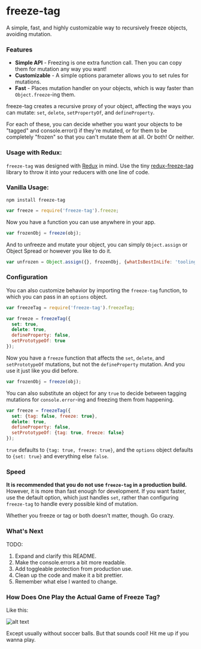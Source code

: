 # freeze-tag

A simple, fast, and highly customizable way to recursively freeze objects, avoiding mutation.

### Features

* **Simple API** - Freezing is one extra function call. Then you can copy them for mutation any way you want!
* **Customizable** - A simple options parameter allows you to set rules for mutations.
* **Fast** - Places mutation handler on your objects, which is way faster than `Object.freeze`-ing them.

freeze-tag creates a recursive proxy of your object, affecting the ways you can mutate: `set`, `delete`, `setPropertyOf`, and `defineProperty`.

For each of these, you can decide whether you want your objects to be "tagged" and console.error() if they're mutated, or for them to be completely "frozen" so that you can't mutate them at all. Or both! Or neither.

### Usage with Redux:

`freeze-tag` was designed with [Redux][Redux] in mind. Use the tiny [redux-freeze-tag][redux-freeze-tag] library to throw it into your reducers with one line of code.

### Vanilla Usage:

```shell
npm install freeze-tag
```

```javascript
var freeze = require('freeze-tag').freeze;
```

Now you have a function you can use anywhere in your app.

```javascript
var frozenObj = freeze(obj);
```

And to unfreeze and mutate your object, you can simply `Object.assign` or Object Spread or however you like to do it.

```javascript
var unfrozen = Object.assign({}, frozenObj, {whatIsBestInLife: 'tooling'});
```

### Configuration

You can also customize behavior by importing the `freeze-tag` function, to which you can pass in an `options` object.

```javascript
var freezeTag = require('freeze-tag').freezeTag;

var freeze = freezeTag({
  set: true,
  delete: true,
  defineProperty: false,
  setPrototypeOf: true
});
```

Now you have a `freeze` function that affects the `set`, `delete`, and `setPrototypeOf` mutations, but not the `defineProperty` mutation. And you use it just like you did before.

```javascript
var frozenObj = freeze(obj);
```

You can also substitute an object for any `true` to decide between tagging mutations for `console.error`-ing and freezing them from happening.

```javascript
var freeze = freezeTag({
  set: {tag: false, freeze: true},
  delete: true,
  defineProperty: false,
  setPrototypeOf: {tag: true, freeze: false}
});
```

`true` defaults to `{tag: true, freeze: true}`, and the `options` object defaults to `{set: true}` and everything else `false`.

### Speed

**It is recommended that you do not use `freeze-tag` in a production build.** However, it is more than fast enough for development. If you want faster, use the default option, which just handles `set`, rather than  configuring `freeze-tag` to handle every possible kind of mutation.

Whether you freeze or tag or both doesn't matter, though. Go crazy.

### What's Next

TODO:
1. Expand and clarify this README.
2. Make the console.errors a bit more readable.
3. Add toggleable protection from production use.
4. Clean up the code and make it a bit prettier.
5. Remember what else I wanted to change.

### How Does One Play the Actual Game of Freeze Tag?

Like this:

![alt text][freeze tag gif]

Except usually without soccer balls. But that sounds cool! Hit me up if you wanna play.

[Redux]: https://redux.js.org/
[redux-freeze-tag]: https://github.com/abbreviatedman/redux-freeze-tag
[freeze tag gif]: http://www.footy4kids.co.uk/wp-content/uploads/2015/09/freeze.gif "how to play freeze tag?"
